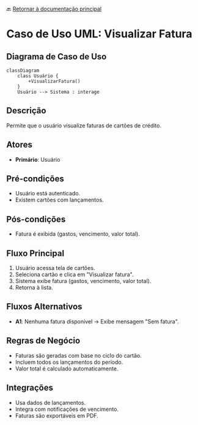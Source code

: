 🔙 [Retornar à documentação principal](../../README.md)

# Caso de Uso UML: Visualizar Fatura

## Diagrama de Caso de Uso

```mermaid
classDiagram
    class Usuário {
        +VisualizarFatura()
    }
    Usuário --> Sistema : interage
```

## Descrição

Permite que o usuário visualize faturas de cartões de crédito.

## Atores

- **Primário**: Usuário

## Pré-condições

- Usuário está autenticado.
- Existem cartões com lançamentos.

## Pós-condições

- Fatura é exibida (gastos, vencimento, valor total).

## Fluxo Principal

1. Usuário acessa tela de cartões.
2. Seleciona cartão e clica em "Visualizar fatura".
3. Sistema exibe fatura (gastos, vencimento, valor total).
4. Retorna à lista.

## Fluxos Alternativos

- **A1**: Nenhuma fatura disponível → Exibe mensagem "Sem fatura".

## Regras de Negócio

- Faturas são geradas com base no ciclo do cartão.
- Incluem todos os lançamentos do período.
- Valor total é calculado automaticamente.

## Integrações

- Usa dados de lançamentos.
- Integra com notificações de vencimento.
- Faturas são exportáveis em PDF.
